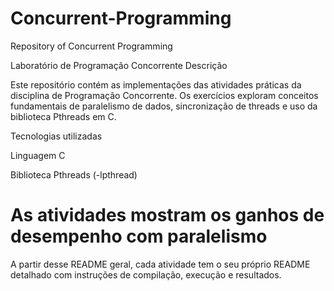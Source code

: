 # Concurrent-Programming
Repository of Concurrent Programming

Laboratório de Programação Concorrente
Descrição

Este repositório contém as implementações das atividades práticas da disciplina de Programação Concorrente.
Os exercícios exploram conceitos fundamentais de paralelismo de dados, sincronização de threads e uso da biblioteca Pthreads em C.

Tecnologias utilizadas

Linguagem C

Biblioteca Pthreads (-lpthread)

# As atividades mostram os ganhos de desempenho com paralelismo

A partir desse README geral, cada atividade tem o seu próprio README detalhado com instruções de compilação, execução e resultados.
